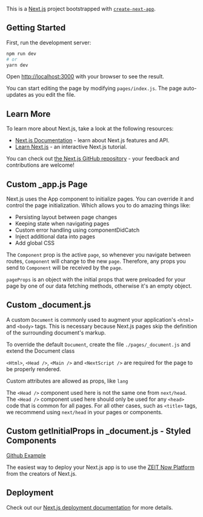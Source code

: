 This is a [Next.js](https://nextjs.org/) project bootstrapped with [`create-next-app`](https://github.com/zeit/next.js/tree/canary/packages/create-next-app).

## Getting Started

First, run the development server:

```bash
npm run dev
# or
yarn dev
```

Open [http://localhost:3000](http://localhost:3000) with your browser to see the result.

You can start editing the page by modifying `pages/index.js`. The page auto-updates as you edit the file.

## Learn More

To learn more about Next.js, take a look at the following resources:

-   [Next.js Documentation](https://nextjs.org/docs) - learn about Next.js features and API.
-   [Learn Next.js](https://nextjs.org/learn) - an interactive Next.js tutorial.

You can check out [the Next.js GitHub repository](https://github.com/zeit/next.js/) - your feedback and contributions are welcome!

## Custom \_app.js Page

Next.js uses the App component to initialize pages. You can override it and control the page initialization. Which allows you to do amazing things like:

-   Persisting layout between page changes
-   Keeping state when navigating pages
-   Custom error handling using componentDidCatch
-   Inject additional data into pages
-   Add global CSS

The `Component` prop is the active `page`, so whenever you navigate between routes, `Component` will change to the new `page`. Therefore, any props you send to `Component` will be received by the `page`.

`pageProps` is an object with the initial props that were preloaded for your page by one of our data fetching methods, otherwise it's an empty object.

## Custom \_document.js

A custom `Document` is commonly used to augment your application's `<html>` and `<body>` tags. This is necessary because Next.js pages skip the definition of the surrounding document's markup.

To override the default `Document`, create the file `./pages/_document.js` and extend the Document class

`<Html>`, `<Head />`, `<Main />` and `<NextScript />` are required for the page to be properly rendered.

Custom attributes are allowed as props, like `lang`

The `<Head />` component used here is not the same one from `next/head`. The `<Head />` component used here should only be used for any `<head>` code that is common for all pages. For all other cases, such as `<title>` tags, we recommend using `next/head` in your pages or components.

## Custom getInitialProps in \_document.js - Styled Components

[Github Example](https://github.com/vercel/next.js/blob/canary/examples/with-styled-components/pages/_document.js)

The easiest way to deploy your Next.js app is to use the [ZEIT Now Platform](https://zeit.co/import?utm_medium=default-template&filter=next.js&utm_source=create-next-app&utm_campaign=create-next-app-readme) from the creators of Next.js.

## Deployment

Check out our [Next.js deployment documentation](https://nextjs.org/docs/deployment) for more details.
